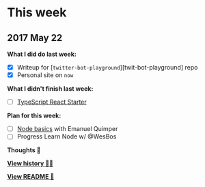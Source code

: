 # This week

## 2017 May 22

**What I did do last week:**

- [x] Writeup for [`twitter-bot-playground`][twit-bot-playground] repo
- [x] Personal site on `now`

**What I didn't finish last week:**

- [ ] [TypeScript React Starter][ts-react-starter]

**Plan for this week:**

- [ ] [Node basics][node-basics] with Emanuel Quimper
- [ ] Progress Learn Node w/ @WesBos

**Thoughts 💭**



**[View history 👵👴](history.md#history)**

**[View README 👀](README.md#personal-goals)**

<!-- links -->
[ts-react-starter]:  https://github.com/Microsoft/TypeScript-React-Starter/blob/master/README.md
[node-basics]: https://www.youtube.com/playlist?list=PLzQWIQOqeUSMzMUEJA0XrOxJbX8WTiCJV
